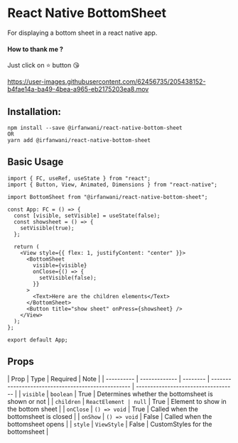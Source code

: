 # React Native BottomSheet

For displaying a bottom sheet in a react native app.

#### How to thank me ?

Just click on ⭐️ button 😘

https://user-images.githubusercontent.com/62456735/205438152-b4fae14a-ba49-4bea-a965-eb2175203ea8.mov

## Installation:

```
npm install --save @irfanwani/react-native-bottom-sheet
OR
yarn add @irfanwani/react-native-bottom-sheet
```

## Basic Usage

```tsx
import { FC, useRef, useState } from "react";
import { Button, View, Animated, Dimensions } from "react-native";

import BottomSheet from "@irfanwani/react-native-bottom-sheet";

const App: FC = () => {
  const [visible, setVisible] = useState(false);
  const showsheet = () => {
    setVisible(true);
  };

  return (
    <View style={{ flex: 1, justifyContent: "center" }}>
      <BottomSheet
        visible={visible}
        onClose={() => {
          setVisible(false);
        }}
      >
        <Text>Here are the children elements</Text>
      </BottomSheet>
      <Button title="show sheet" onPress={showsheet} />
    </View>
  );
};

export default App;
```

## Props

| Prop       | Type          | Required | Note                                               |
| ---------- | ------------- | -------- | -------------------------------------------------- | ----------------------------------- |
| `visible`  | `boolean`     | True     | Determines whether the bottomsheet is shown or not |
| `children` | `ReactElement | null`    | True                                               | Element to show in the bottom sheet |
| `onClose`  | `() => void`  | True     | Called when the bottomsheet is closed              |
| `onShow`   | `() => void`  | False    | Called when the bottomsheet opens                  |
| `style`    | `ViewStyle`   | False    | CustomStyles for the bottomsheet                   |
